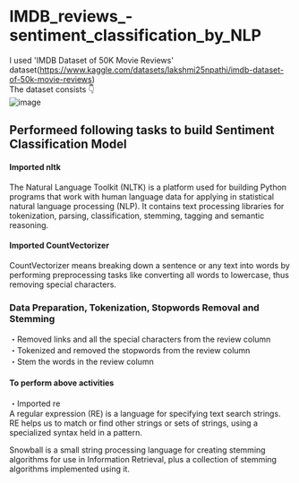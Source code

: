 # IMDB_reviews_-sentiment_classification_by_NLP
I used 'IMDB Dataset of 50K Movie Reviews' dataset(https://www.kaggle.com/datasets/lakshmi25npathi/imdb-dataset-of-50k-movie-reviews)<br/>
The dataset consists 👇<br/>
![image](https://user-images.githubusercontent.com/90775147/195128670-9ed29702-4e4b-41e7-9215-47b34e2a4b27.png)

## Performeed following tasks to build Sentiment Classification Model
#### Imported nltk
The Natural Language Toolkit (NLTK) is a platform used for building Python programs that work with human language data for applying in statistical natural language processing (NLP). It contains text processing libraries for tokenization, parsing, classification, stemming, tagging and semantic reasoning.

#### Imported CountVectorizer
CountVectorizer means breaking down a sentence or any text into words by performing preprocessing tasks like converting all words to lowercase, thus removing special characters.


### Data Preparation, Tokenization, Stopwords Removal and Stemming<br/>
・Removed links and all the special characters from the review column<br/>
・Tokenized and removed the stopwords from the review column<br/>
・Stem the words in the review column<br/>

#### To perform above activities 
・Imported re<br/>
A regular expression (RE) is a language for specifying text search strings. RE helps us to match or find other strings or sets of strings, using a specialized syntax held in a pattern.


Snowball is a small string processing language for creating stemming algorithms for use in Information Retrieval, plus a collection of stemming algorithms implemented using it.
